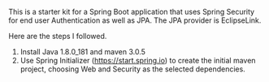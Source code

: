 This is a starter kit for a Spring Boot application that uses Spring Security
for end user Authentication as well as JPA. The JPA provider is EclipseLink.

Here are the steps I followed.

1) Install Java 1.8.0_181 and maven 3.0.5
2) Use Spring Initializer (https://start.spring.io) to create the initial maven project, choosing Web and Security as the selected dependencies.
